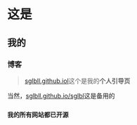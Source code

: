 # 这是
## 我的
### 博客

> [sglbll.github.iol](https://sglbll.github.io)这个是我的**个人引导页**

 当然，[sglbll.github.io/sglbl](https://sglbll.github.io/sglbl)这是备用的
### **`我的所有网站都已开源`**